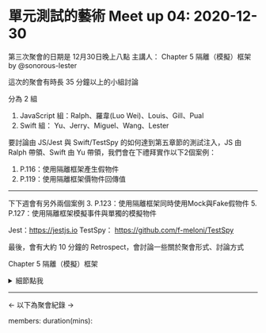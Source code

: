  # 單元測試的藝術 Meet up 04: 2020-12-30

第三次聚會的日期是 12月30日晚上八點
主講人： Chapter 5 隔離（模擬）框架  by @sonorous-lester

這次的聚會有時長 35 分鐘以上的小組討論

分為 2 組
1. JavaScript 組：Ralph、羅韋(Luo Wei)、Louis、Gill、Pual
2. Swift 組： Yu、Jerry、Miguel、Wang、Lester

要討論由 JS/Jest 與 Swift/TestSpy 的如何達到第五章節的測試注入，JS 由 Ralph 帶領、Swift 由 Yu 帶領，我們會在下禮拜實作以下2個案例：
1. P.116：使用隔離框架產生假物件
2. P.119：使用隔離框架價物件回傳值
---
下下週會有另外兩個案例
3. P.123：使用隔離框架同時使用Mock與Fake假物件
5. P.127：使用隔離框架模擬事件與單獨的模擬物件

Jest：https://jestjs.io
TestSpy： https://github.com/f-meloni/TestSpy

最後，會有大約 10 分鐘的 Retrospect，會討論一些關於聚會形式、討論方式




Chapter 5 隔離（模擬）框架
<details><summary>細節點我</summary>
<p>

- 5.1 為什麼要使用隔離框架
- 5.2 動態產生假物件
- 5.2.1 在測試中使用NSubstitute
- 5.2.2 用動態假物件來取代手刻假物件
- 5.3 模擬回傳值
- 5.3.1 同時使用模擬物件和虛設常式物件
- 5.3.1.1 驗證物件是帶著某些屬性的情況
- 5.4 測試事件相關的活動
- 5.4.1 測試事件監聽者
- 5.4.2 測試事件是否觸發
- 5.5 現有的.NET 隔離框架
- 5.6 隔離框架的優缺點
- 5.6.1 使用隔離框架時應避免的陷阱
- 5.6.2 測試程式可讀性變差
- 5.6.3 驗證了錯誤的東西
- 5.6.4 一個測試中有多個模擬物件
- 5.6.5 過度指定的測試
- 5.7 小結


</p>
</details>



 ---
 <- 以下為聚會紀錄 ->
 
members:  <!-- @ytyubox, @louis222220, @gannasong @nukr, @RaphaHsu, @aa08666, @WangWang0226, @sonorous-lester, @ishida624 -->
duration(mins): <!-- 60 min -->
